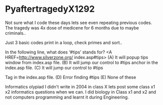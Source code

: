 # PyaftertragedyX1292
Not sure what I code these days lets see even repeating previous codes. The tragedy was 4x dose of medicene for 6 months due to maybe criminals..

Just 3 basic codes print in a loop, check primes and sort..


In the following line, what does ‘#tips’ stands
for?
<A HREF=http://www.silverzone.org/
index.asp#tips>
(A) It will popup tips window from index.asp
file.
(B) It will jump our control to #tips anchor in
the index.asp file.
(C) It will jump our control to #tips <Div> Tag
in the index.asp file.
(D) Error finding #tips
(E) None of these

Informatics olypiad I didn't write in 2004 in class X lets post some class x1 x2 informatics questions when we can. I did biology in Class x1 and x2 and not computers programming and learnt it during Engineering.
